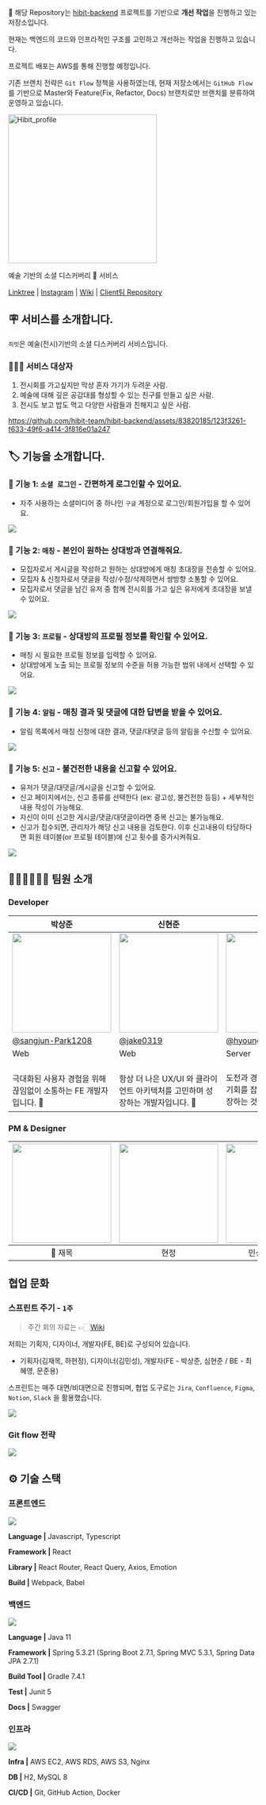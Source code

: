 📌 해당 Repository는 [hibit-backend](https://github.com/hibit-team/hibit-backend) 프로젝트를 기반으로 **개선 작업**을 진행하고 있는 저장소입니다.

현재는 백엔드의 코드와 인프라적인 구조를 고민하고 개선하는 작업을 진행하고 있습니다.

프로젝트 배포는 AWS를 통해 진행할 예정입니다.

기존 브랜치 전략은 `Git Flow` 정책을 사용하였는데, 현재 저장소에서는 `GitHub Flow`를 기반으로 Master와 Feature(Fix, Refactor, Docs) 브랜치로만 브랜치를 분류하여 운영하고 있습니다.

<img width="300" alt="Hibit_profile" src="./docs/readme/hibit-logo-bg.png">

예술 기반의 소셜 디스커버리 🎨 서비스

[Linktree](https://linktr.ee/hibit.co.kr) |
[Instagram](https://www.instagram.com/hibit.co.kr/) |
[Wiki](https://github.com/hibit-team/hibit-backend/wiki) |
[Client팀 Repository](https://github.com/hibit-team/hibit-frontend)

## 🪧 서비스를 소개합니다.

`히빗`은 예술(전시)기반의 소셜 디스커버리 서비스입니다.

### 🙆🏻‍♂️ **서비스 대상자**

1. 전시회를 가고싶지만 막상 혼자 가기가 두려운 사람.
2. 예술에 대해 깊은 공감대를 형성할 수 있는 친구를 만들고 싶은 사람.
3. 전시도 보고 밥도 먹고 다양한 사람들과 친해지고 싶은 사람.

https://github.com/hibit-team/hibit-backend/assets/83820185/123f3261-f633-49f6-a414-3f816e01a247

## 🏷 기능을 소개합니다.

### 🧷 기능 1: `소셜 로그인` - 간편하게 로그인할 수 있어요.

- 자주 사용하는 소셜미디어 중 하나인 `구글` 계정으로 로그인/회원가입을 할 수 있어요.

![](/docs/readme/hibit-login-page.png)

### 🧷 기능 2: `매칭` - 본인이 원하는 상대방과 연결해줘요.

- 모집자로서 게시글을 작성하고 원하는 상대방에게 매칭 초대장을 전송할 수 있어요.
- 모집자 & 신청자로서 댓글을 작성/수정/삭제하면서 쌍방향 소통할 수 있어요.
- 모집자로서 댓글을 남긴 유저 중 함께 전시회를 가고 싶은 유저에게 초대장을 보낼 수 있어요.

![](/docs/readme/hibit-board-page-only.png)

### 🧷 기능 3: `프로필` - 상대방의 프로필 정보를 확인할 수 있어요.

- 매칭 시 필요한 프로필 정보를 입력할 수 있어요.
- 상대방에게 노출 되는 프로필 정보의 수준을 허용 가능한 범위 내에서 선택할 수 있어요.

![](/docs/readme/pc_other_profile_not_register_profile.png)

### 🧷 기능 4: `알림` - 매칭 결과 및 댓글에 대한 답변을 받을 수 있어요.

- 알림 목록에서 매칭 신청에 대한 결과, 댓글/대댓글 등의 알림을 수신할 수 있어요.

![](/docs/readme/hibit-alarm-page.png)

### 🧷 기능 5: `신고` - 불건전한 내용을 신고할 수 있어요.

- 유저가 댓글/대댓글/게시글을 신고할 수 있어요.
- 신고 페이지에서는, 신고 종류를 선택한다 (ex: 광고성, 불건전한 등등) + 세부적인 내용 작성이 가능해요.
- 자신이 이미 신고한 게시글/댓글/대댓글이라면 중복 신고는 불가능해요.
- 신고가 접수되면, 관리자가 해당 신고 내용을 검토한다. 이후 신고내용이 타당하다면 회원 테이블(or 프로필 테이블)에 신고 횟수를 증가시켜줘요.

![](/docs/readme/hibit-declaration.png)

## 👩🏻‍🎨🧑🏻‍🎨 팀원 소개

### Developer

<table align=center>
    <thead>
        <tr >
            <th style="text-align:center;" >박상준</th>
            <th style="text-align:center;" >신현준</th>
            <th style="text-align:center;" >최혜영</th>
            <th style="text-align:center;" >문준용</th>
        </tr>
    </thead>
    <tbody>
        <tr>
            <td><img width="200" src="https://avatars.githubusercontent.com/u/77184523?v=4" /> </td>
            <td><img width="200" src="https://avatars.githubusercontent.com/u/78556338?v=4" /></td>
            <td><img width="200" src="https://avatars.githubusercontent.com/u/56334375?v=4" /></td>
            <td><img width="200" src="https://avatars.githubusercontent.com/u/83820185?v=4" /></td>
        </tr>
        <tr>
            <td><a href="https://github.com/sangjun-Park1208">@sangjun-Park1208</a></td>
            <td><a href="https://github.com/jake0319">@jake0319</a></td>
            <td><a href="https://github.com/hyoung01">@hyoung01</a></td>
            <td><a href="https://github.com/devFancy">@devFancy</a></td>
        </tr>
        <tr>
            <td>Web</td>
            <td>Web</td>
            <td>Server</td>
            <td>Server</td>
        </tr>
        <tr>
            <td width="200"><br/>극대화된 사용자 경험을 위해 끊임없이 소통하는 FE 개발자입니다. 📢</td>
            <td width="200"><br/>항상 더 나은 UX/UI 와 클라이언트 아키텍처를 고민하며 성장하는 개발자입니다. 💫</td>
            <td width="200"><br/>도전과 경험을 즐기며 다양한 기회를 잡고 그 과정을 통해 성장하는 것을 좋아합니다. 📈</td>
            <td width="200"><br/>문제를 해결한 것을 기록하고 공유하는 걸 좋아합니다. ✍🏻</td>
        </tr>
    </tbody>
</table>

### PM & Designer

| [<img src="./docs/readme/jaemok-profile-img.jpg" width="200"/>](https://www.linkedin.com/in/jaemok-kim-ba8658235/) | <img src="./docs/readme/hj-profile.jpg" width="200"/> | <img src="./docs/readme/minsung-profile-img.jpg" width="200"/> |
| :----------------------------------------------------------------------------------------------------------------: |:-----------------------------------------------------:| :------------------------------------------------------------: |
|                                                      🌟 재목                                                       |                          현정                           |                         민성(Designer)                         |

## 협업 문화

### 스프린트 주기 - `1주`

> 주간 회의 자료는 👉🏻[Wiki](https://github.com/hibit-team/hibit-backend/wiki/weekly-log)

저희는 기획자, 디자이너, 개발자(FE, BE)로 구성되어 있습니다.

- 기획자(김재목, 하현정), 디자이너(김민성), 개발자(FE - 박상준, 심현준 / BE - 최혜영, 문준용)

스프린트는 매주 대면/비대면으로 진행되며, 협업 도구로는 `Jira`, `Confluence`, `Figma`, `Notion`, `Slack` 을 활용했습니다.

![](/docs/readme/hibit-team-culture.png)

### Git flow 전략

![](/docs/readme/hibit-git-flow.png)

## ⚙️ 기술 스택

### 프론트엔드

![](docs/readme/hibit-frontend_stack.png)

**Language |** Javascript, Typescript

**Framework |** React

**Library |** React Router, React Query, Axios, Emotion

**Build |** Webpack, Babel

### 백엔드

![](docs/readme/hibit-backend_stack.png)

**Language |** Java 11

**Framework |** Spring 5.3.21 (Spring Boot 2.7.1, Spring MVC 5.3.1, Spring Data JPA 2.7.1)

**Build Tool |** Gradle 7.4.1

**Test |** Junit 5

**Docs |** Swagger

### 인프라

![](docs/readme/hibit-tech-infra.png)

**Infra |** AWS EC2, AWS RDS, AWS S3, Nginx

**DB |** H2, MySQL 8

**CI/CD |** Git, GitHub Action, Docker
